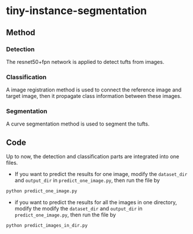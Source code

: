 # tiny-instance-segmentation

## Method
### Detection

The resnet50+fpn network is applied to detect tufts from images.

### Classification

A image registration method is used to connect the reference image and target image, then it propagate class information between these images.

### Segmentation

A curve segmentation method is used to segment the tufts.

## Code
Up to now, the detection and classification parts are integrated into one files.

- If you want to predict the results for one image, modify the `dataset_dir` and `output_dir` in `predict_one_image.py`, then run the file by

```bash
python predict_one_image.py
```

- if you want to predict the results for all the images in one directory, modify the modify the `dataset_dir` and `output_dir` in `predict_one_image.py`, then run the file by

```bash
python predict_images_in_dir.py
```